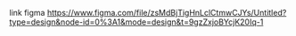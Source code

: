 link figma
https://www.figma.com/file/zsMdBjTigHnLclCtmwCJYs/Untitled?type=design&node-id=0%3A1&mode=design&t=9gzZxjoBYcjK20Iq-1